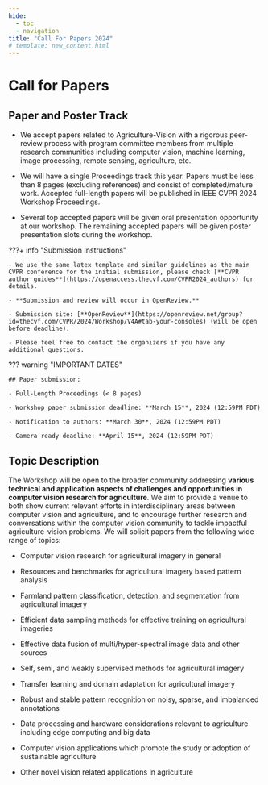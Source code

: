 ```yaml
---
hide:
  - toc
  - navigation
title: "Call For Papers 2024"
# template: new_content.html
---
```


# Call for Papers
## Paper and Poster Track

- We accept papers related to Agriculture-Vision with a rigorous peer-review process with program committee members from multiple research communities including computer vision, machine learning, image processing, remote sensing, agriculture, etc.

- We will have a single Proceedings track this year.  Papers must be less than 8 pages (excluding references) and consist of completed/mature work.  Accepted full-length papers will be published in IEEE CVPR 2024 Workshop Proceedings. 

- Several top accepted papers will be given oral presentation opportunity at our workshop.  The remaining accepted papers will be given poster presentation slots during the workshop.

???+ info "Submission Instructions"

    - We use the same latex template and similar guidelines as the main CVPR conference for the initial submission, please check [**CVPR author guides**](https://openaccess.thecvf.com/CVPR2024_authors) for details.

    - **Submission and review will occur in OpenReview.**

    - Submission site: [**OpenReview**](https://openreview.net/group?id=thecvf.com/CVPR/2024/Workshop/V4A#tab-your-consoles) (will be open before deadline).

    - Please feel free to contact the organizers if you have any additional questions.

??? warning "IMPORTANT DATES"

    ## Paper submission:
    
    - Full-Length Proceedings (< 8 pages)

    - Workshop paper submission deadline: **March 15**, 2024 (12:59PM PDT)

    - Notification to authors: **March 30**, 2024 (12:59PM PDT)

    - Camera ready deadline: **April 15**, 2024 (12:59PM PDT)


## Topic Description

The Workshop will be open to the broader community addressing **various technical and application aspects of challenges and opportunities in computer vision research for agriculture**.  We aim to provide a venue to both show current relevant efforts in interdisciplinary areas between computer vision and agriculture, and to encourage further research and conversations within the computer vision community to tackle impactful agriculture-vision problems. We will solicit papers from the following wide range of topics:

  -  Computer vision research for agricultural imagery in general

  -  Resources and benchmarks for agricultural imagery based pattern analysis

  -  Farmland pattern classification, detection, and segmentation from agricultural imagery

  -  Efficient data sampling methods for effective training on agricultural imageries

  -  Effective data fusion of multi/hyper-spectral image data and other sources

  -  Self, semi, and weakly supervised methods for agricultural imagery

  -  Transfer learning and domain adaptation for agricultural imagery

  -  Robust and stable pattern recognition on noisy, sparse, and imbalanced annotations

  -  Data processing and hardware considerations relevant to agriculture including edge computing and big data

  -  Computer vision applications which promote the study or adoption of sustainable agriculture

  -  Other novel vision related applications in agriculture


